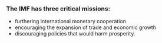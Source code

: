 ### **The IMF has three critical missions:** 
- furthering international monetary cooperation
- encouraging the expansion of trade and economic growth
- discouraging policies that would harm prosperity. 